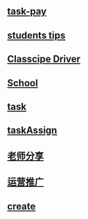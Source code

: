 


## <a href="draw.html?src=draw/task-pay.excalidraw" target="_blank">task-pay</a>

## <a href="draw.html?src=draw/tips.excalidraw" target="_blank">students tips</a>

## <a href="draw.html?src=draw/Classcipe Driver.excalidraw" target="_blank">Classcipe Driver</a>

## <a href="draw.html?src=draw/school.excalidraw" target="_blank">School</a>

## <a href="draw.html?src=draw/task.excalidraw" target="_blank">task</a>

## <a href="draw.html?src=draw/taskAssign.excalidraw" target="_blank">taskAssign</a>

## <a href="draw.html?src=draw/share.excalidraw" target="_blank">老师分享</a>
## <a href="draw.html?src=draw/推广.excalidraw" target="_blank">运营推广</a>

## <a href="draw.html" target="_blank">create</a>